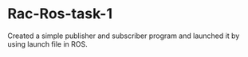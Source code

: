 # Rac-Ros-task-1
Created a simple publisher and subscriber program and launched it by using launch file in ROS.
